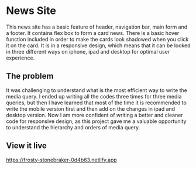 # News Site
This news site has a basic feature of header, navigation bar, main form and a footer. It contains flex box to form a card news. There is a basic hover function included in order to make the cards look shadowed when you click it on the card. It is in a responsive design, which means that it can be looked in three different ways on iphone, ipad and desktop for optimal user experience.

## The problem
It was challenging to understand what is the most efficient way to write the media query. I ended up writing all the codes three times for three media queries, but then I have learned that most of the time it is recommended to write the mobile version first and then add on the changes in ipad and desktop version. Now I am more confident of writing a better and cleaner code for responsive design, as this project gave me a valuable opportunity to understand the hierarchy and orders of media query.


## View it live
https://frosty-stonebraker-0d4b63.netlify.app

